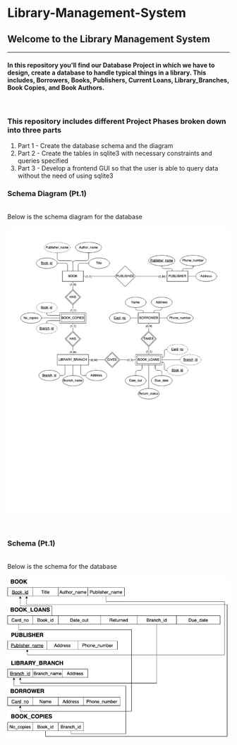 #   Library-Management-System

## Welcome to the Library Management System
---
#### In this repository you'll find our Database Project in which we have to design, create a database to handle typical things in a library. This includes, Borrowers, Books, Publishers, Current Loans, Library_Branches, Book Copies, and Book Authors. 

<br>

### This repository includes different Project Phases broken down into three parts
1. Part 1 - Create the database schema and the diagram
2. Part 2 - Create the tables in sqlite3 with necessary constraints and queries specified
3. Part 3 - Develop a frontend GUI so that the user is able to query data without the need of using sqlite3

### Schema Diagram (Pt.1)

<br>Below is the schema diagram for the database</br>

![Schema diagram for our library management system](./img/Project_2.jpg "Schema Diagram for the database")

<br>

### Schema (Pt.1)

<br>Below is the schema for the database</br>

![Schema for the library management system](./img/Schema-Diagram-Project-2-Part-1.jpg "Schema for the database")